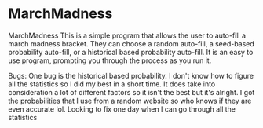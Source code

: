 # MarchMadness

MarchMadness This is a simple program that allows the user to auto-fill a march madness bracket. They can choose a random auto-fill, a seed-based probability auto-fill, or a historical based probability auto-fill. It is an easy to use program, prompting you through the process as you run it.

Bugs: One bug is the historical based probability. I don't know how to figure all the statistics so I did my best in a short time. It does take into consideration a lot of different factors so it isn't the best but it's alright. I got the probabilities that I use from a random website so who knows if they are even accurate lol. Looking to fix one day when I can go through all the statistics
